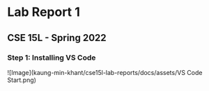 # Lab Report 1
## CSE 15L - Spring 2022

### Step 1: Installing VS Code

![Image](kaung-min-khant/cse15l-lab-reports/docs/assets/VS Code Start.png)
